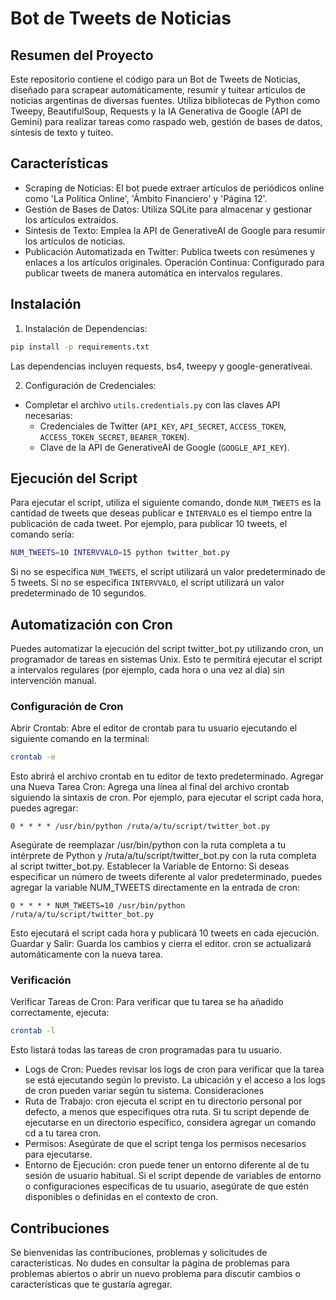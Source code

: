 # Bot de Tweets de Noticias

## Resumen del Proyecto

Este repositorio contiene el código para un Bot de Tweets de Noticias, diseñado para scrapear automáticamente, resumir y tuitear artículos de noticias argentinas de diversas fuentes. Utiliza bibliotecas de Python como Tweepy, BeautifulSoup, Requests y la IA Generativa de Google (API de Gemini) para realizar tareas como raspado web, gestión de bases de datos, síntesis de texto y tuiteo.

## Características

- Scraping de Noticias: El bot puede extraer artículos de periódicos online como 'La Política Online', 'Ámbito Financiero' y 'Página 12'.
- Gestión de Bases de Datos: Utiliza SQLite para almacenar y gestionar los artículos extraídos.
- Síntesis de Texto: Emplea la API de GenerativeAI de Google para resumir los artículos de noticias.
- Publicación Automatizada en Twitter: Publica tweets con resúmenes y enlaces a los artículos originales.
Operación Continua: Configurado para publicar tweets de manera automática en intervalos regulares.

## Instalación

1. Instalación de Dependencias:

```bash
pip install -p requirements.txt
```
Las dependencias incluyen requests, bs4, tweepy y google-generativeai.

2. Configuración de Credenciales:
- Completar el archivo ```utils.credentials.py``` con las claves API necesarias:
    - Credenciales de Twitter (```API_KEY```, ```API_SECRET```, ```ACCESS_TOKEN```, ```ACCESS_TOKEN_SECRET```, ```BEARER_TOKEN```).
    - Clave de la API de GenerativeAI de Google (```GOOGLE_API_KEY```).


## Ejecución del Script
Para ejecutar el script, utiliza el siguiente comando, donde ```NUM_TWEETS``` es la cantidad de tweets que deseas publicar e ```INTERVALO``` es el tiempo entre la publicación de cada tweet. Por ejemplo, para publicar 10 tweets, el comando sería:

```bash
NUM_TWEETS=10 INTERVVALO=15 python twitter_bot.py
```
Si no se especifica ```NUM_TWEETS```, el script utilizará un valor predeterminado de 5 tweets.
Si no se especifica ```INTERVVALO```, el script utilizará un valor predeterminado de 10 segundos.

## Automatización con Cron

Puedes automatizar la ejecución del script twitter_bot.py utilizando cron, un programador de tareas en sistemas Unix. Esto te permitirá ejecutar el script a intervalos regulares (por ejemplo, cada hora o una vez al día) sin intervención manual.

### Configuración de Cron
Abrir Crontab: Abre el editor de crontab para tu usuario ejecutando el siguiente comando en la terminal:
```bash
crontab -e
```
Esto abrirá el archivo crontab en tu editor de texto predeterminado.
Agregar una Nueva Tarea Cron: Agrega una línea al final del archivo crontab siguiendo la sintaxis de cron. Por ejemplo, para ejecutar el script cada hora, puedes agregar:
```cron
0 * * * * /usr/bin/python /ruta/a/tu/script/twitter_bot.py
```
Asegúrate de reemplazar /usr/bin/python con la ruta completa a tu intérprete de Python y /ruta/a/tu/script/twitter_bot.py con la ruta completa al script twitter_bot.py.
Establecer la Variable de Entorno: Si deseas especificar un número de tweets diferente al valor predeterminado, puedes agregar la variable NUM_TWEETS directamente en la entrada de cron:
```cron
0 * * * * NUM_TWEETS=10 /usr/bin/python /ruta/a/tu/script/twitter_bot.py
```
Esto ejecutará el script cada hora y publicará 10 tweets en cada ejecución.
Guardar y Salir: Guarda los cambios y cierra el editor. cron se actualizará automáticamente con la nueva tarea.

### Verificación
Verificar Tareas de Cron: Para verificar que tu tarea se ha añadido correctamente, ejecuta:
```bash
crontab -l
```
Esto listará todas las tareas de cron programadas para tu usuario.
- Logs de Cron: Puedes revisar los logs de cron para verificar que la tarea se está ejecutando según lo previsto. La ubicación y el acceso a los logs de cron pueden variar según tu sistema.
Consideraciones
- Ruta de Trabajo: cron ejecuta el script en tu directorio personal por defecto, a menos que especifiques otra ruta. Si tu script depende de ejecutarse en un directorio específico, considera agregar un comando cd a tu tarea cron.
- Permisos: Asegúrate de que el script tenga los permisos necesarios para ejecutarse.
- Entorno de Ejecución: cron puede tener un entorno diferente al de tu sesión de usuario habitual. Si el script depende de variables de entorno o configuraciones específicas de tu usuario, asegúrate de que estén disponibles o definidas en el contexto de cron.

## Contribuciones

Se bienvenidas las contribuciones, problemas y solicitudes de características. No dudes en consultar la página de problemas para problemas abiertos o abrir un nuevo problema para discutir cambios o características que te gustaría agregar.

